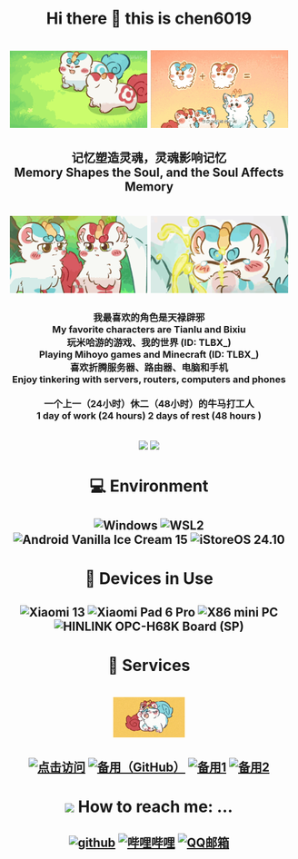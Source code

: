 <!-- @format -->

# <div align="center">Hi there 👋 this is chen6019</div>

# <div align="center"><img src="bqb_005.gif" alt="天禄辟邪玩~喵~" width="48%"> <img src="bqb_006.gif" alt="天禄和辟邪可以一起生蛋！嗷~" width="48%"></div>

## <div align="center">记忆塑造灵魂，灵魂影响记忆<br/>Memory Shapes the Soul, and the Soul Affects Memory</div>

# <div align="center"><img src="bqb_008.gif" alt="粉大个！喵~" width="48%"> <img src="bqb_007.gif" alt="江江！嗷呜~" width="48%"></div>

### <div align="center">我最喜欢的角色是天禄辟邪<br/>My favorite characters are Tianlu and Bixiu<br/>玩米哈游的游戏、我的世界 (ID: TLBX_)<br/>Playing Mihoyo games and Minecraft (ID: TLBX_)<br/>喜欢折腾服务器、路由器、电脑和手机<br/>Enjoy tinkering with servers, routers, computers and phones<br/><br/>一个上一（24小时）休二（48小时）的牛马打工人<br/>1 day of work (24 hours) 2 days of rest (48 hours )</div>

## <div align="center">![](https://github-readme-stats.vercel.app/api?username=chen6019&show_icons=true&hide_border=False&theme=ambient_gradient&include_all_commits=true) ![](https://github-readme-stats.vercel.app/api/top-langs/?username=chen6019&langs_count=10&layout=compact&exclude_repo=Cemiuiler,action-tmate,Aquarius223-s-sdm845-kernel)</div>

# <div align="center">💻 Environment</div>

## <div align="center">![Windows](https://img.shields.io/badge/Windows%2011%20Pro%20for%20Workstations%20-24H2%20Beta-00BBFF?style=flat-square&logo=gnometerminal&logoColor=ffffff) ![WSL2](https://img.shields.io/badge/WSL2%20Ubuntu%20-24%2e10%20LTS-DD4814?style=flat-square&logo=ubuntu&logoColor=ffffff) ![Android Vanilla Ice Cream 15](https://img.shields.io/badge/Android%20Vanilla%20Ice%20Cream%20-15-3DDC84?style=flat-square&logo=android&logoColor=ffffff) ![iStoreOS 24.10](https://img.shields.io/badge/iStoreOS-24.10%20(DN%20but%20No%20public%20IP)-835BFF?style=flat-square&logo=openwrt&logoColor=ffffff)</div>

# <div align="center">📱 Devices in Use</div>

## <div align="center">![Xiaomi 13](https://img.shields.io/badge/Xiaomi%2013-OS3%20Unlock%20BL%20-FD4900?style=flat-square&logo=xiaomi&logoColor=ffffff) ![Xiaomi Pad 6 Pro](https://img.shields.io/badge/Xiaomi%20Pad%206%20Pro-OS3%20Unlock%20BL-FD4900?style=flat-square&logo=xiaomi&logoColor=ffffff) ![X86 mini PC](https://img.shields.io/badge/X86%20mini%20PC-iStoreOS%20(Run%20PVE%20on%20This)-835BFF?style=flat-square&logo=openwrt&logoColor=ffffff) ![HINLINK OPC-H68K Board (SP)](https://img.shields.io/badge/HINLINK%20OPC%20H68K%20Board%20(SP)-iStoreOS-835BFF?style=flat-square&logo=openwrt&logoColor=ffffff)</div>

# <div align="center">🔗 Services</div>

# <div align="center"><img src="bqb_004.gif" alt="转圈圈~喵~" style="width:25%; height:auto;"></div>
## <div align="center"><a href="https://146019.xyz"><img src="https://img.shields.io/badge/喵~-146019.xyz-3EA8FF?logo=macys" title="点击访问" /></a> <a href="https://2012520.xyz"><img src="https://img.shields.io/badge/嗷~-2012520.xyz-3EA8FF?logo=macys" title="备用（GitHub）" /></a> <a href="https://2012521.xyz"><img src="https://img.shields.io/badge/备用1-2012521.xyz-3EA8FF?logo=macys" title="备用1" /></a> <a href="https://www.146019.xyz"><img src="https://img.shields.io/badge/备用2-www.146019.xyz-3EA8FF?logo=macys" title="备用2" /></a></div>


# <div align="center"><img src="https://raw.githubusercontent.com/alexnaiman/alexnaiman/master/resources/bongocat.gif" width="50px" /> How to reach me: ...</div>

## <div align="center"><a href="https://github.com/chen6019"><img src="https://img.shields.io/badge/github-chen6019-pink?logo=github" title="github" /></a> <a href="https://space.bilibili.com/494337416"><img src="https://img.shields.io/badge/哔哩哔哩-TLBX_-pink?logo=bilibili" title="哔哩哔哩" /></a> <a href="mailto:mc_chen6019@qq.com"><img src="https://img.shields.io/badge/QQ邮箱-mc_chen6019@qq.com-pink?logo=qq" title="QQ邮箱"/></a></div>

